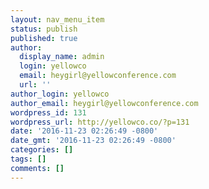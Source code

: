 ```yaml
---
layout: nav_menu_item
status: publish
published: true
author:
  display_name: admin
  login: yellowco
  email: heygirl@yellowconference.com
  url: ''
author_login: yellowco
author_email: heygirl@yellowconference.com
wordpress_id: 131
wordpress_url: http://yellowco.co/?p=131
date: '2016-11-23 02:26:49 -0800'
date_gmt: '2016-11-23 02:26:49 -0800'
categories: []
tags: []
comments: []
---
```


